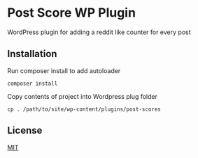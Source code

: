 # Post Score WP Plugin

WordPress plugin for adding a reddit like counter for every post

## Installation

Run composer install to add autoloader
```
composer install
```

Copy contents of project into Wordpress plug folder

```
cp . /path/to/site/wp-content/plugins/post-scores
```

## License
[MIT](https://choosealicense.com/licenses/mit/)
